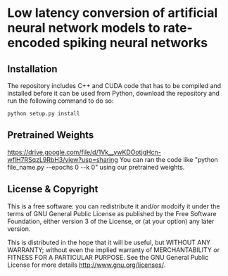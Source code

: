 # Low latency conversion of artificial neural network models to rate-encoded spiking neural networks

## Installation
The repository includes C++ and CUDA code that has to be compiled and installed before it can be used from Python, download the repository and run the following command to do so:

`python setup.py install`

## Pretrained Weights
https://drive.google.com/file/d/1Vk__ywKDOotjgHcn-wflH7RSqzL9RbH3/view?usp=sharing
You can ran the code like "python file_name.py --epochs 0 --k 0" using our pretrained weights.


## License & Copyright
This is a free software: you can redistribute it and/or modoify it under the terms of GNU General Public License as published by the Free Software Foundation, either version 3 of the License, or (at your option) any later version.

This is distributed in the hope that it will be useful, but WITHOUT ANY WARRANTY; without even the implied warranty of MERCHANTABILITY or FITNESS FOR A PARTICULAR PURPOSE. See the GNU General Public License for more details http://www.gnu.org/licenses/.
